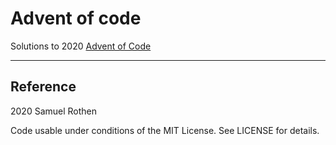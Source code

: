 # Advent of code

Solutions to 2020 [Advent of Code](https://adventofcode.com/)

----

## Reference

2020 Samuel Rothen

Code usable under conditions of the MIT License. See LICENSE for details.